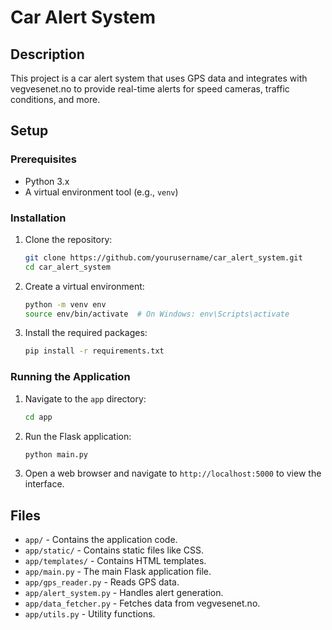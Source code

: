# Car Alert System

## Description
This project is a car alert system that uses GPS data and integrates with vegvesenet.no to provide real-time alerts for speed cameras, traffic conditions, and more.

## Setup

### Prerequisites
- Python 3.x
- A virtual environment tool (e.g., `venv`)

### Installation
1. Clone the repository:
    ```bash
    git clone https://github.com/yourusername/car_alert_system.git
    cd car_alert_system
    ```

2. Create a virtual environment:
    ```bash
    python -m venv env
    source env/bin/activate  # On Windows: env\Scripts\activate
    ```

3. Install the required packages:
    ```bash
    pip install -r requirements.txt
    ```

### Running the Application
1. Navigate to the `app` directory:
    ```bash
    cd app
    ```

2. Run the Flask application:
    ```bash
    python main.py
    ```

3. Open a web browser and navigate to `http://localhost:5000` to view the interface.

## Files

- `app/` - Contains the application code.
- `app/static/` - Contains static files like CSS.
- `app/templates/` - Contains HTML templates.
- `app/main.py` - The main Flask application file.
- `app/gps_reader.py` - Reads GPS data.
- `app/alert_system.py` - Handles alert generation.
- `app/data_fetcher.py` - Fetches data from vegvesenet.no.
- `app/utils.py` - Utility functions.
